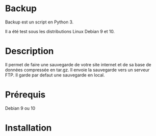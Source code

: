 # Backup
Backup est un script en Python 3.

Il a été test sous les distributions Linux Debian 9 et 10.

# Description
Il permet de faire une sauvegarde de votre site internet et de sa base de données compressée en tar.gz.
Il envoie la sauvegarde vers un serveur FTP.
Il garde par defaut une sauvegarde en local.

# Prérequis
Debian 9 ou 10


# Installation


